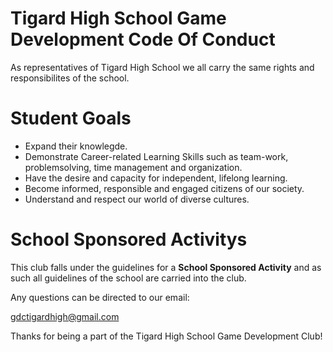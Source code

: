 # Tigard High School Game Development Code Of Conduct

As representatives of Tigard High School we all carry the same rights and responsibilites of the school.

# Student Goals

- Expand their knowlegde.
- Demonstrate Career-related Learning Skills such as team-work, problemsolving, time management and organization.
- Have the desire and capacity for independent, lifelong learning.
- Become informed, responsible and engaged citizens of our society.
- Understand and respect our world of diverse cultures.

# School Sponsored Activitys

This club falls under the guidelines for a **School Sponsored Activity** and as such all guidelines of the school are carried into the club.

Any questions can be directed to our email:

 [gdctigardhigh@gmail.com](gdctigardhigh@gmail.com)
 
 Thanks for being a part of the Tigard High School Game Development Club!
